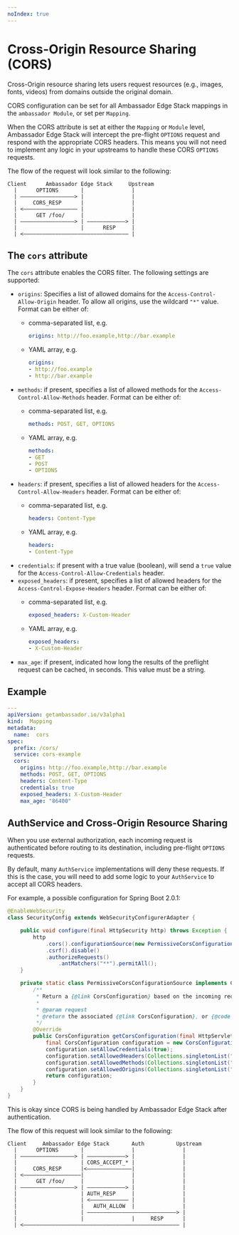 ```yaml
---
noIndex: true
---
```


# Cross-Origin Resource Sharing (CORS)

Cross-Origin resource sharing lets users request resources (e.g., images, fonts, videos) from domains outside the original domain.

CORS configuration can be set for all Ambassador Edge Stack mappings in the `ambassador Module`, or set per `Mapping`.

When the CORS attribute is set at either the `Mapping` or `Module` level, Ambassador Edge Stack will intercept the pre-flight `OPTIONS` request and respond with the appropriate CORS headers. This means you will not need to implement any logic in your upstreams to handle these CORS `OPTIONS` requests.

The flow of the request will look similar to the following:

```
Client      Ambassador Edge Stack     Upstream
  |      OPTIONS       |               |
  | —————————————————> |               |
  |     CORS_RESP      |               |
  | <————————————————— |               |
  |      GET /foo/     |               |
  | —————————————————> | ————————————> |
  |                    |      RESP     |
  | <————————————————————————————————— |
```

## The `cors` attribute

The `cors` attribute enables the CORS filter. The following settings are supported:

* `origins`: Specifies a list of allowed domains for the `Access-Control-Allow-Origin` header. To allow all origins, use the wildcard `"*"` value. Format can be either of:
  *   comma-separated list, e.g.

      ```yaml
      origins: http://foo.example,http://bar.example
      ```
  *   YAML array, e.g.

      ```yaml
      origins:
      - http://foo.example
      - http://bar.example
      ```
* `methods`: if present, specifies a list of allowed methods for the `Access-Control-Allow-Methods` header. Format can be either of:
  *   comma-separated list, e.g.

      ```yaml
      methods: POST, GET, OPTIONS
      ```
  *   YAML array, e.g.

      ```yaml
      methods:
      - GET
      - POST
      - OPTIONS
      ```
* `headers`: if present, specifies a list of allowed headers for the `Access-Control-Allow-Headers` header. Format can be either of:
  *   comma-separated list, e.g.

      ```yaml
      headers: Content-Type
      ```
  *   YAML array, e.g.

      ```yaml
      headers:
      - Content-Type
      ```
* `credentials`: if present with a true value (boolean), will send a `true` value for the `Access-Control-Allow-Credentials` header.
* `exposed_headers`: if present, specifies a list of allowed headers for the `Access-Control-Expose-Headers` header. Format can be either of:
  *   comma-separated list, e.g.

      ```yaml
      exposed_headers: X-Custom-Header
      ```
  *   YAML array, e.g.

      ```yaml
      exposed_headers:
      - X-Custom-Header
      ```
* `max_age`: if present, indicated how long the results of the preflight request can be cached, in seconds. This value must be a string.

## Example

```yaml
---
apiVersion: getambassador.io/v3alpha1
kind:  Mapping
metadata:
  name:  cors
spec:
  prefix: /cors/
  service: cors-example
  cors:
    origins: http://foo.example,http://bar.example
    methods: POST, GET, OPTIONS
    headers: Content-Type
    credentials: true
    exposed_headers: X-Custom-Header
    max_age: "86400"
```

## AuthService and Cross-Origin Resource Sharing

When you use external authorization, each incoming request is authenticated before routing to its destination, including pre-flight `OPTIONS` requests.

By default, many `AuthService` implementations will deny these requests. If this is the case, you will need to add some logic to your `AuthService` to accept all CORS headers.

For example, a possible configuration for Spring Boot 2.0.1:

```java
@EnableWebSecurity
class SecurityConfig extends WebSecurityConfigurerAdapter {

    public void configure(final HttpSecurity http) throws Exception {
        http
            .cors().configurationSource(new PermissiveCorsConfigurationSource()).and()
            .csrf().disable()
            .authorizeRequests()
                .antMatchers("**").permitAll();
    }

    private static class PermissiveCorsConfigurationSource implements CorsConfigurationSource {
        /**
         * Return a {@link CorsConfiguration} based on the incoming request.
         *
         * @param request
         * @return the associated {@link CorsConfiguration}, or {@code null} if none
         */
        @Override
        public CorsConfiguration getCorsConfiguration(final HttpServletRequest request) {
            final CorsConfiguration configuration = new CorsConfiguration();
            configuration.setAllowCredentials(true);
            configuration.setAllowedHeaders(Collections.singletonList("*"));
            configuration.setAllowedMethods(Collections.singletonList("*"));
            configuration.setAllowedOrigins(Collections.singletonList("*"));
            return configuration;
        }
    }
}
```

This is okay since CORS is being handled by Ambassador Edge Stack after authentication.

The flow of this request will look similar to the following:

```
Client     Ambassador Edge Stack       Auth          Upstream
  |      OPTIONS       |               |               |
  | —————————————————> | ————————————> |               |
  |                    | CORS_ACCEPT_* |               |
  |     CORS_RESP      |<——————————————|               |
  | <——————————————————|               |               |
  |      GET /foo/     |               |               |
  | —————————————————> | ————————————> |               |
  |                    | AUTH_RESP     |               |
  |                    | <———————————— |               |
  |                    |   AUTH_ALLOW  |               |
  |                    | ————————————————————————————> |
  |                    |               |     RESP      |
  | <————————————————————————————————————————————————— |
```
